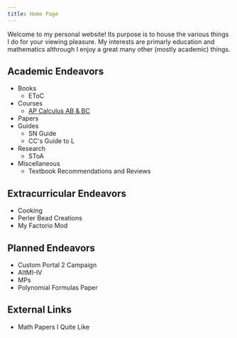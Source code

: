 ```yaml
---
title: Home Page
---
```


Welcome to my personal website! Its purpose is to house the various things I do for your viewing pleasure. My interests are primarly education and mathematics althrough I enjoy a great many other (mostly academic) things.

## Academic Endeavors
- Books
  - EToC
- Courses
  - [AP Calculus AB & BC](/apcalc)
- Papers 
- Guides
  - SN Guide
  - CC's Guide to L
- Research
  - SToA
- Miscellaneous
  - Textbook Recommendations and Reviews

## Extracurricular Endeavors
- Cooking
- Perler Bead Creations
- My Factorio Mod

## Planned Endeavors
- Custom Portal 2 Campaign
- AItMI-IV
- MPs
- Polynomial Formulas Paper

## External Links
- Math Papers I Quite Like

